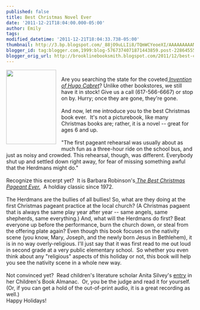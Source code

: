 ```yaml
---
published: false
title: Best Christmas Novel Ever
date: '2011-12-21T18:04:00.000-05:00'
author: Emily
tags: 
modified_datetime: '2011-12-21T18:04:33.738-05:00'
thumbnail: http://3.bp.blogspot.com/_88jO9uLLIi8/TQmWCYeoeXI/AAAAAAAAANY/ihfsEAC7gss/s72-c/christmas+p.jpg
blogger_id: tag:blogger.com,1999:blog-5767374071871443859.post-2286455572298913428
blogger_orig_url: http://brooklinebooksmith.blogspot.com/2011/12/best-christmas-novel-ever.html
---
```


<a href="http://3.bp.blogspot.com/_88jO9uLLIi8/TQmWCYeoeXI/AAAAAAAAANY/ihfsEAC7gss/s1600/christmas+p.jpg" style="clear: left; float: left; margin-bottom: 1em; margin-right: 1em;"><img border="0" closure_uid_cgmsce="11" height="200" src="http://3.bp.blogspot.com/_88jO9uLLIi8/TQmWCYeoeXI/AAAAAAAAANY/ihfsEAC7gss/s200/christmas+p.jpg" width="134" /></a><br />Are you searching the state for the coveted<em><a href="http://www.brooklinebooksmith-shop.com/book/9780439813785"> Invention of Hugo Cabret</a></em>?  Unlike other bookstores, we still have it in stock!  Give us a call (617-566-6667) or stop on by.  Hurry; once they are gone, they're gone.<br /><br />And now, let me introduce you to the best Christmas book ever.&nbsp; It's not a picturebook, like many Christmas books are; rather, it is a novel -- great for ages 6 and up.<br /><br />"The first pageant rehearsal  was usually about as much fun as a three-hour ride on the school bus, and just  as noisy and crowded. This rehearsal, though, was different. Everybody shut up  and settled down right away, for fear of missing something awful that the  Herdmans might do."<br /><br />Recognize&nbsp;this excerpt&nbsp;yet?&nbsp; It is Barbara Robinson's<em><a href="http://www.brooklinebooksmith-shop.com/book/9780064402750"> The Best Christmas Pageant Ever.</a></em>&nbsp; A holdiay classic since 1972.<br /><br />The Herdmans are the bullies of all bullies!  So,  what are they doing at the first Christmas pageant practice at the local  church?  (A Christmas pagaent that is always the same play year after year -- same angels, same shepherds, same everything.) And, what will the Herdmans do first? Beat everyone up before the performance,  burn the church down, or steal from the offering plate again?  Even though this  book focuses on the nativity scene (you know, Mary, Joseph, and the newly born Jesus in Bethlehem), it is in no way  overly-religious.  I'll just say that it was first read to me out loud in second  grade at a very public elementary school.&nbsp; So whether you even think about any "religious" aspects of this holiday or not, this book will help you see the nativity scene in a whole new way.<br /><br />Not convinced yet?&nbsp; Read children's literature scholar Anita Silvey's <a href="http://childrensbookalmanac.com/2010/12/the-best-christmas-pageant-ever/">entry</a>&nbsp;in her Children's Book Almanac.&nbsp; Or, you be the judge and read it for yourself.&nbsp; (Or, if you can get a hold of the out-of-print audio, it is a great recording as well.)<br />Happy Holidays!